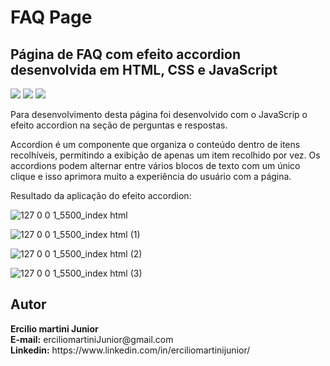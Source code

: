 <h1> FAQ Page </h1>
<h2>Página de FAQ com <strong>efeito accordion</strong> desenvolvida em HTML, CSS e JavaScript</h2>
<p float:"left">
<img src="https://img.shields.io/badge/HTML5-E34F26?style=for-the-badge&logo=html5&logoColor=white"/>
<img src="https://img.shields.io/badge/CSS3-1572B6?style=for-the-badge&logo=css3&logoColor=white"/>
<img src="https://img.shields.io/badge/JavaScript-F7DF1E?style=for-the-badge&logo=javascript&logoColor=black"/>
</p>
<p>Para desenvolvimento desta página foi desenvolvido com o JavaScrip o efeito accordion na seção de perguntas e respostas.</p> 
<p>Accordion é um componente que organiza o conteúdo dentro de itens recolhíveis, permitindo a exibição de apenas um item recolhido por vez. Os accordions podem alternar entre vários blocos de texto com um único clique e isso aprimora muito a experiência do usuário com a página.</P>
<p>Resultado da aplicação do efeito accordion:</p>

![127 0 0 1_5500_index html](https://user-images.githubusercontent.com/116317572/219688020-b3f15690-eb3f-46fd-b084-5725783b69a0.png)

![127 0 0 1_5500_index html (1)](https://user-images.githubusercontent.com/116317572/219688052-9096fe20-3e7d-4aa2-bcbf-181473a67139.png)

![127 0 0 1_5500_index html (2)](https://user-images.githubusercontent.com/116317572/219688087-2a7e9b67-5b41-4f1b-97fa-331f6902c748.png)

![127 0 0 1_5500_index html (3)](https://user-images.githubusercontent.com/116317572/219688103-ffec24fc-c84d-470c-b129-a421f300b8eb.png)

<h2>Autor</h2>
<p><strong>Ercilio martini Junior</strong><br>
<strong>E-mail:</strong> erciliomartiniJunior@gmail.com<br>
<strong>Linkedin:</strong> https://www.linkedin.com/in/erciliomartinijunior/</p>
